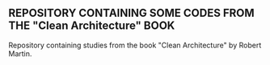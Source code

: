 ## REPOSITORY CONTAINING SOME CODES FROM THE "Clean Architecture" BOOK
Repository containing studies from the book "Clean Architecture" by Robert Martin.
